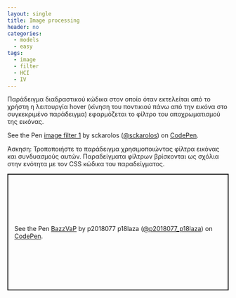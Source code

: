 ```yaml
---
layout: single
title: Image processing
header: no
categories:
  - models
  - easy
tags:
  - image
  - filter
  - HCI
  - IV
---
```


Παράδειγμα διαδραστικού κώδικα στον οποίο όταν εκτελείται από το χρήστη η λειτουργία hover (κίνηση του ποντικιού πάνω από την εικόνα στο συγκεκριμένο παράδειγμα) εφαρμόζεται το φίλτρο του αποχρωματισμού της εικόνας.

<p data-height="350" data-theme-id="17517" data-slug-hash="VLJWMQ" data-default-tab="result" data-user="sckarolos" class='codepen'>See the Pen <a href='https://codepen.io/sckarolos/pen/VLJWMQ/'>image filter 1</a> by sckarolos (<a href='https://codepen.io/sckarolos'>@sckarolos</a>) on <a href='https://codepen.io'>CodePen</a>.</p>
<script async src="//assets.codepen.io/assets/embed/ei.js"></script>

Άσκηση: Τροποποιήστε το παράδειγμα χρησιμοποιώντας φίλτρα εικόνας και συνδυασμούς αυτών. Παραδείγματα φίλτρων βρίσκονται ως σχόλια στην ενότητα με τον CSS κώδικα του παραδείγματος.

<p class="codepen" data-height="265" data-theme-id="light" data-default-tab="css,result" data-user="p2018077_p18laza" data-slug-hash="BazzVaP" style="height: 265px; box-sizing: border-box; display: flex; align-items: center; justify-content: center; border: 2px solid; margin: 1em 0; padding: 1em;" data-pen-title="BazzVaP">
  <span>See the Pen <a href="https://codepen.io/p2018077_p18laza/pen/BazzVaP">
  BazzVaP</a> by p2018077 p18laza (<a href="https://codepen.io/p2018077_p18laza">@p2018077_p18laza</a>)
  on <a href="https://codepen.io">CodePen</a>.</span>
</p>
<script async src="https://static.codepen.io/assets/embed/ei.js"></script>

